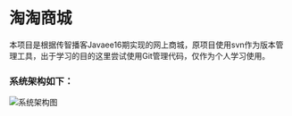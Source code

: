 # 淘淘商城
本项目是根据传智播客Javaee16期实现的网上商城，原项目使用svn作为版本管理工具，出于学习的目的这里尝试使用Git管理代码，仅作为个人学习使用。

### 系统架构如下：
![系统架构图](https://git.oschina.net/uploads/images/2017/0705/220346_376f0044_1332208.png "系统架构图")

